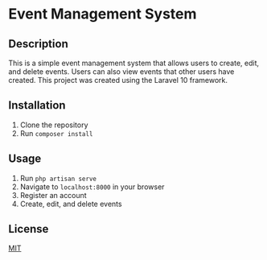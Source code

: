 # Event Management System
## Description
This is a simple event management system that allows users to create, edit, and delete events. Users can also view events that other users have created. This project was created using the Laravel 10 framework.

## Installation
1. Clone the repository
2. Run `composer install`

## Usage
1. Run `php artisan serve`
2. Navigate to `localhost:8000` in your browser
3. Register an account
4. Create, edit, and delete events

## License
[MIT](https://choosealicense.com/licenses/mit/)
```
